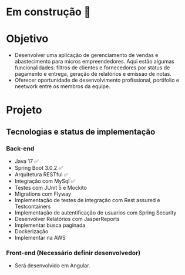 # Em construção :hammer:

# Objetivo
- Desenvolver uma aplicação de gerenciamento de vendas e abastecimento para micros empreendedores. Aqui estão algumas funcionalidades: filtros de clientes e fornecedores por status de pagamento e entrega, geração de relatórios e emissao de notas.
- Oferecer oportunidade de desenvolvimento profissional, portifolio e neetwork entre os membros da equipe.

# Projeto

## Tecnologias e status de implementação 
### Back-end
- Java 17 :white_check_mark:
- Spring Boot 3.0.2 :white_check_mark:
- Arquitetura RESTful :white_check_mark:
- Integração com MySql :white_check_mark:
- Testes com JUnit 5 e Mockito
- Migrations com Flyway 
- Implementação de testes de integração com Rest assured e Testcontainers
- Implementação de autentificação de usuarios com Spring Security
- Desenvolver Relatórios com JasperReports
- Implementar busca paginada
- Dockerização
- Implementar na AWS

### Front-end (Necessário definir desenvolvedor)

- Será desenvolvido em Angular.




